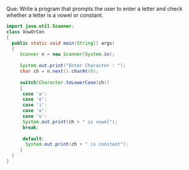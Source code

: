 Que: Write a program that prompts the user to enter a letter and check whether a letter is a vowel or constant.

```java
import java.util.Scanner;
class VowOrCon
{
  public static void main(String[] args) 
  {
     Scanner n = new Scanner(System.in);
    
     System.out.print("Enter Character : ");
     char ch = n.next().charAt(0);
    
     switch(Character.toLowerCase(ch))
     {
      case 'a':
      case 'e':
      case 'i':
      case 'o':
      case 'u':
      System.out.print(ch + " is vowel");
      break;
         
      default:
       System.out.print(ch + " is constant");
     }
  }
}

```
